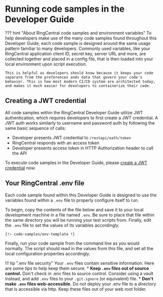 # Running code samples in the Developer Guide

??? hint "About RingCentral code samples and environment variables"
    To help developers make use of the many code samples found throughout this Developer Guide, each code sample is designed around the same usage pattern familiar to many developers. Commonly used variables, like your RingCentral application client ID, secret key, server URL and more, are collected together and placed in a config file, that is then loaded into your local environment upon script execution. 
    
    This is helpful as developers should know because it keeps your code separate from the preferences ands data that govern your code's behavior. This is how most modern CI/CD system are architected today, and makes it much easier for developers to containerize their code.

## Creating a JWT credential

All code samples within the RingCentral Developer Guide utilize JWT authentication, which requires developers to first create a JWT credential. A JWT auth works similarly to username and password auth by following the same basic sequence of calls:

* Developer presents JWT credential to `/restapi/oath/token`
* RingCentral responds with an access token
* Developer presents access token in HTTP Authorization header to call the API

To execute code samples in the Developer Guide, please [create a JWT credential](../../authentication/jwt/create-jwt/) now. 

## Your RingCentral .env file

Each code sample found within this Developer Guide is designed to use the variables found within a `.env` file to properly configure itself to run. 

To begin, copy the contents of the file below and save it to your local development machine in a file named `.env`. Be sure to place that file within the same directory you will be running your test scripts from. Finally, edit the `.env` file to set the values of its variables accordingly.

```sh
{!> code-samples/env-template !} 
```

Finally, run your code sample from the command line as you would normally. The script should read in the values from this file, and set all the local configuration properties accordingly.

!!! tip ".env file security"
    Your `.env` files contain sensitive information. Here are some tips to help keep them secure. 
    * **Keep `.env` files out of source control.** Don't check in .env files to source control. Consider using a vault instead, and add `.env` files to your `.git-ignore` (or equivalent) file. 
    * **Don't make `.env` files web-accessible.** Do not deploy your .env file to a directory that is accessible via http. Keep these files out of your web root folder. 	



